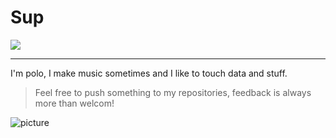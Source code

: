 # Sup

<img src='https://www.codewars.com/users/polo.guasch/badges/large' style='display: bloc; margin-left: auto; margin-right: auto'>

---

I'm polo, I make music sometimes and I like to touch data and stuff. 
>Feel free to push something to my repositories, feedback is always more than welcom!

![picture](https://encrypted-tbn0.gstatic.com/images?q=tbn:ANd9GcT_tbuKwPZUhlJRrKCtCFydUfdfCcbVTmlC7Fp5ELmnOAfTlLa3kHEc32wsL42kWucWtOY&usqp=CAU)
